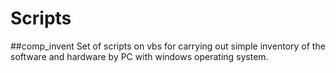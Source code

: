 # Scripts
##comp_invent
Set of scripts on vbs for carrying out simple inventory of the software and hardware by PC with windows operating system.
